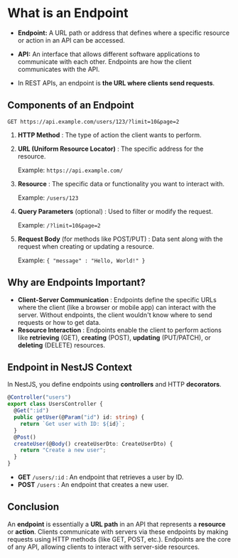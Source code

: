 # What is an Endpoint

- **Endpoint:** A URL path or address that defines where a specific resource or action in an API can be accessed.

- **API:** An interface that allows different software applications to communicate with each other. Endpoints are how the client communicates with the API.

- In REST APIs, an endpoint is **the URL where clients send requests**.

## Components of an Endpoint

`GET https://api.example.com/users/123/?limit=10&page=2`

1. **HTTP Method** : The type of action the client wants to perform.

2. **URL (Uniform Resource Locator)** : The specific address for the resource.

   Example: `https://api.example.com/`

3. **Resource** : The specific data or functionality you want to interact with.

   Example: `/users/123`

4. **Query Parameters** (optional) : Used to filter or modify the request.

   Example: `/?limit=10&page=2`

5. **Request Body** (for methods like POST/PUT) : Data sent along with the request when creating or updating a resource.

   Example: `{ "message" : "Hello, World!" }`

## Why are Endpoints Important?

- **Client-Server Communication** : Endpoints define the specific URLs where the client (like a browser or mobile app) can interact with the server. Without endpoints, the client wouldn't know where to send requests or how to get data.
- **Resource Interaction** : Endpoints enable the client to perform actions like **retrieving** (GET), **creating** (POST), **updating** (PUT/PATCH), or **deleting** (DELETE) resources.

## Endpoint in NestJS Context

In NestJS, you define endpoints using **controllers** and HTTP **decorators**.

```ts
@Controller("users")
export class UsersController {
  @Get(":id")
  public getUser(@Param("id") id: string) {
    return `Get user with ID: ${id}`;
  }
  @Post()
  createUser(@Body() createUserDto: CreateUserDto) {
    return "Create a new user";
  }
}
```

- **GET** `/users/:id` : An endpoint that retrieves a user by ID.
- **POST** `/users` : An endpoint that creates a new user.

## Conclusion

An **endpoint** is essentially a **URL path** in an API that represents a **resource** or **action**. Clients communicate with servers via these endpoints by making requests using HTTP methods (like GET, POST, etc.). Endpoints are the core of any API, allowing clients to interact with server-side resources.
